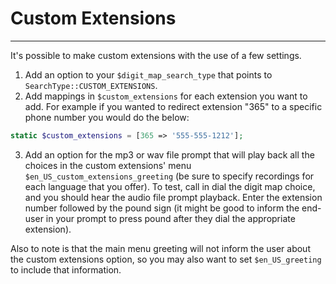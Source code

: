 # Custom Extensions

---

It's possible to make custom extensions with the use of a few settings.

1. Add an option to your `$digit_map_search_type` that points to `SearchType::CUSTOM_EXTENSIONS`.
2. Add mappings in `$custom_extensions` for each extension you want to add. For example if you wanted to redirect extension "365" to a specific phone number you would do the below:

```php
static $custom_extensions = [365 => '555-555-1212'];
```

3. Add an option for the mp3 or wav file prompt that will play back all the choices in the custom extensions' menu `$en_US_custom_extensions_greeting` (be sure to specify recordings for each language that you offer).
To test, call in dial the digit map choice, and you should hear the audio file prompt playback. Enter the extension number followed by the pound sign (it might be good to inform the end-user in your prompt to press pound after they dial the appropriate extension).

Also to note is that the main menu greeting will not inform the user about the custom extensions option, so you may also want to set `$en_US_greeting` to include that information.
